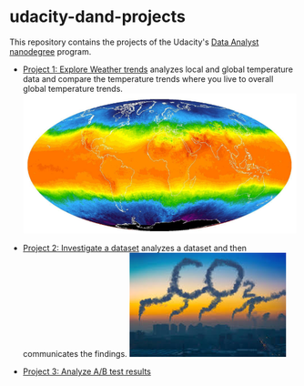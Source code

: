 # udacity-dand-projects

This repository contains the projects of the Udacity's [Data Analyst nanodegree](https://www.udacity.com/course/data-analyst-nanodegree--nd002) program.

* [Project 1: Explore Weather trends](p1_explore_weather_trends) analyzes local and global temperature data and compare the temperature trends where you live to overall global temperature trends.
![](p1_explore_weather_trends/weather.png) 

* [Project 2: Investigate a dataset](p2_investigate_a_dataset) analyzes a dataset and then communicates the findings.
![](p2_investigate_a_dataset/co2_emission.jpg)

* [Project 3: Analyze A/B test results](p3_analyze_AB_test_results)
